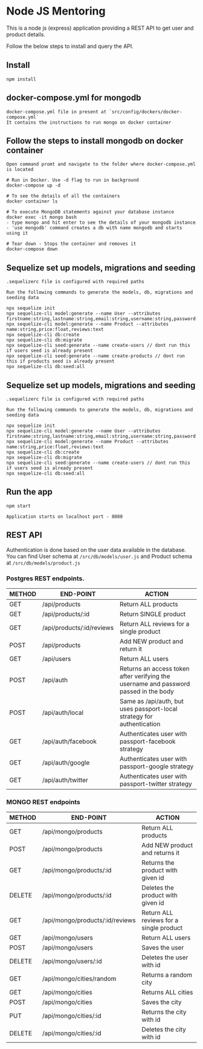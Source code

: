 # Node JS Mentoring

This is a node js (express) application providing a REST
API to get user and product details.

Follow the below steps to install and query the API.

## Install

    npm install
## docker-compose.yml for mongodb

    docker-compose.yml file in present at `src/config/dockers/docker-compose.yml`
    It contains the instructions to run mongo on docker container

## Follow the steps to install mongodb on docker container 

    Open command promt and navigate to the folder where docker-compose.yml is located

    # Run in Docker. Use -d flag to run in background
    docker-compose up -d

    # To see the details of all the containers
    docker container ls

    # To execute MongoDB statements against your database instance
    docker exec -it mongo bash
    - type mongo and hit enter to see the details of your mongodb instance
    - 'use mongodb' command creates a db with name mongodb and starts using it

    # Tear down - Stops the container and removes it
    docker-compose down

## Sequelize set up models, migrations and seeding

    .sequelizerc file is configured with required paths

    Run the following commands to generate the models, db, migrations and seeding data

    npx sequelize init
    npx sequelize-cli model:generate --name User --attributes firstname:string,lastname:string,email:string,username:string,password:string
    npx sequelize-cli model:generate --name Product --attributes name:string,price:float,reviews:text
    npx sequelize-cli db:create
    npx sequelize-cli db:migrate
    npx sequelize-cli seed:generate --name create-users // dont run this if users seed is already present
    npx sequelize-cli seed:generate --name create-products // dont run this if products seed is already present
    npx sequelize-cli db:seed:all

## Sequelize set up models, migrations and seeding

    .sequelizerc file is configured with required paths

    Run the following commands to generate the models, db, migrations and seeding data

    npx sequelize init
    npx sequelize-cli model:generate --name User --attributes firstname:string,lastname:string,email:string,username:string,password:string
    npx sequelize-cli model:generate --name Product --attributes name:string,price:float,reviews:text
    npx sequelize-cli db:create
    npx sequelize-cli db:migrate
    npx sequelize-cli seed:generate --name create-users // dont run this if users seed is already present
    npx sequelize-cli db:seed:all

## Run the app

    npm start

    Application starts on localhost port - 8080 

## REST API

Authentication is done based on the user data available in the database.
You can find User schema at `/src/db/models/user.js` and Product schema at `/src/db/models/product.js`

### Postgres REST endpoints.

METHOD     |  END-POINT                       | ACTION
-----------|----------------------------------|--------
GET        |  /api/products                   |  Return ​ALL​ products
GET        |  /api/products/:id               |  Return ​SINGLE​ product
GET        |  /api/products/:id/reviews       |  Return ​ALL​ reviews for a single product
POST       |  /api/products                   |  Add ​NEW​ product and return it
GET        |  /api/users                      |  Return ​ALL​ users
POST       |  /api/auth                       |  Returns an access token after verifying the username and password passed in the body
POST       |  /api/auth/local                 |  Same as /api/auth, but uses passport-local strategy for authentication
GET        |  /api/auth/facebook              |  Authenticates user with passport-facebook strategy
GET        |  /api/auth/google                |  Authenticates user with passport-google strategy
GET        |  /api/auth/twitter               |  Authenticates user with passport-twitter strategy

### MONGO REST endpoints

METHOD     |  END-POINT                       | ACTION
-----------|----------------------------------|--------
GET        |  /api/mongo/products             |  Return ​ALL​ products
POST       |  /api/mongo/products             |  Add ​NEW​ product and returns it
GET        |  /api/mongo/products/:id         |  Returns the product with given id
DELETE     |  /api/mongo/products/:id         |  Deletes the product with given id
GET        |  /api/mongo/products/:id/reviews |  Return ​ALL​ reviews for a single product
GET        |  /api/mongo/users                |  Return ​ALL​ users
POST       |  /api/mongo/users                |  Saves the user
DELETE     |  /api/mongo/users/:id            |  Deletes the user with id
GET        |  /api/mongo/cities/random        |  Returns a random city
GET        |  /api/mongo/cities               |  Returns ​ALL​ cities
POST       |  /api/mongo/cities               |  Saves the city
PUT        |  /api/mongo/cities/:id           |  Returns the city with id
DELETE     |  /api/mongo/cities/:id           |  Deletes the city with id
